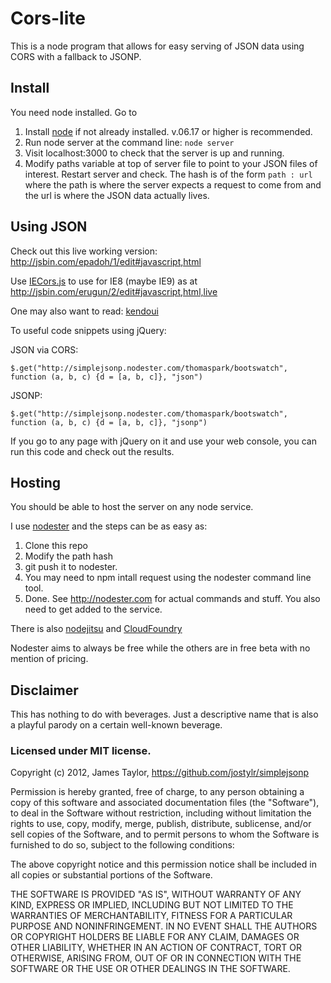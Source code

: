 # Cors-lite


This is a node program that allows for easy serving of JSON data using CORS with a fallback to JSONP. 

## Install
You need node installed. Go to 

1. Install [node](http://nodejs.org/)  if not already installed. v.06.17 or higher is recommended. 
2. Run node server  at the command line: `node server`
3. Visit localhost:3000 to check that the server is up and running.
4. Modify paths variable at top of server file to point to your JSON files of interest. Restart server and check.
   The hash is of the form `path : url`  where the path is where the server expects a request to come from and the url is where the JSON data actually lives. 

## Using JSON

Check out this live working version: http://jsbin.com/epadoh/1/edit#javascript,html

Use [IECors.js](https://github.com/dkastner/jquery.iecors) to use for IE8 (maybe IE9) as at http://jsbin.com/erugun/2/edit#javascript,html,live

One may also want to read: [kendoui](http://www.kendoui.com/blogs/archive/11-10-04/using_cors_with_all_modern_browsers.aspx) 

To useful code snippets using jQuery: 

JSON via CORS: 

    $.get("http://simplejsonp.nodester.com/thomaspark/bootswatch", function (a, b, c) {d = [a, b, c]}, "json")

JSONP: 

    $.get("http://simplejsonp.nodester.com/thomaspark/bootswatch", function (a, b, c) {d = [a, b, c]}, "jsonp")

If you go to any page with jQuery on it and use your web console, you can run this code and check out the results. 


## Hosting

You should be able to host the server on any node service. 

I use [nodester](http://nodester.com) and the steps can be as easy as: 

1. Clone this repo
2. Modify the path hash
3. git push it to nodester. 
4. You may need to npm intall request using the nodester command line tool.
4. Done. See http://nodester.com for actual commands and stuff. You also need to get added to the service.

There is also [nodejitsu](http://nodejitsu.com) and [CloudFoundry](http://cloudfoundry.com) 

Nodester aims to always be free while the others are in free beta with no mention of pricing. 


## Disclaimer

This has nothing to do with beverages. Just a descriptive name that is also a playful parody on a certain well-known beverage. 

### Licensed under MIT license.

Copyright (c) 2012, James Taylor, https://github.com/jostylr/simplejsonp

Permission is hereby granted, free of charge, to any person obtaining a copy of this software and associated documentation files (the "Software"), to deal in the Software without restriction, including without limitation the rights to use, copy, modify, merge, publish, distribute, sublicense, and/or sell copies of the Software, and to permit persons to whom the Software is furnished to do so, subject to the following conditions:

The above copyright notice and this permission notice shall be included in all copies or substantial portions of the Software.

THE SOFTWARE IS PROVIDED "AS IS", WITHOUT WARRANTY OF ANY KIND, EXPRESS OR IMPLIED, INCLUDING BUT NOT LIMITED TO THE WARRANTIES OF MERCHANTABILITY, FITNESS FOR A PARTICULAR PURPOSE AND NONINFRINGEMENT. IN NO EVENT SHALL THE AUTHORS OR COPYRIGHT HOLDERS BE LIABLE FOR ANY CLAIM, DAMAGES OR OTHER LIABILITY, WHETHER IN AN ACTION OF CONTRACT, TORT OR OTHERWISE, ARISING FROM, OUT OF OR IN CONNECTION WITH THE SOFTWARE OR THE USE OR OTHER DEALINGS IN THE SOFTWARE.
